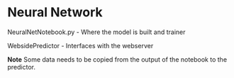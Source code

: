 # Neural Network

NeuralNetNotebook.py - Where the model is built and trainer

WebsidePredictor     - Interfaces with the webserver

**Note** Some data needs to be copied from the output of the notebook to the predictor.
